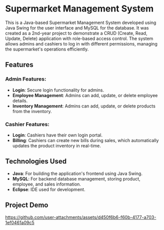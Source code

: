 # Supermarket Management System
 
This is a Java-based Supermarket Management System developed using Java Swing for the user interface and MySQL for the database. It was created as a 2nd-year project to demonstrate a CRUD (Create, Read, Update, Delete) application with role-based access control. The system allows admins and cashiers to log in with different permissions, managing the supermarket's operations efficiently.

## Features

### Admin Features:
- **Login**: Secure login functionality for admins.
- **Employee Management**: Admins can add, update, or delete employee details.
- **Inventory Management**: Admins can add, update, or delete products from the inventory.
  
### Cashier Features:
- **Login**: Cashiers have their own login portal.
- **Billing**: Cashiers can create new bills during sales, which automatically updates the product inventory in real-time.

## Technologies Used
- **Java**: For building the application's frontend using Java Swing.
- **MySQL**: For backend database management, storing product, employee, and sales information.
- **Eclipse**: IDE used for development.

## Project Demo

https://github.com/user-attachments/assets/d450f6b6-f60b-4177-a703-1ef0461a09c5
